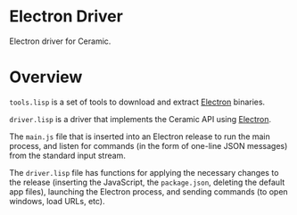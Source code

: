 # Electron Driver

Electron driver for Ceramic.

# Overview

`tools.lisp` is a set of tools to download and extract [Electron][electron]
binaries.

`driver.lisp` is a driver that implements the Ceramic API using
[Electron][electron].

The `main.js` file that is inserted into an Electron release to run the main
process, and listen for commands (in the form of one-line JSON messages) from
the standard input stream.

The `driver.lisp` file has functions for applying the necessary changes to the
release (inserting the JavaScript, the `package.json`, deleting the default app
files), launching the Electron process, and sending commands (to open windows,
load URLs, etc).

[electron]: http://electron.atom.io/
